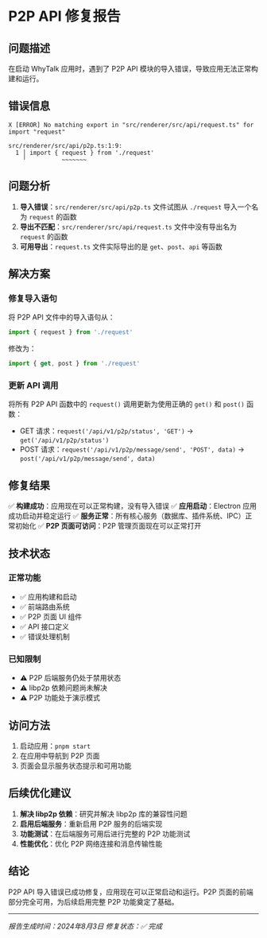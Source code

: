 # P2P API 修复报告

## 问题描述

在启动 WhyTalk 应用时，遇到了 P2P API 模块的导入错误，导致应用无法正常构建和运行。

## 错误信息

```
X [ERROR] No matching export in "src/renderer/src/api/request.ts" for import "request"

src/renderer/src/api/p2p.ts:1:9:
  1 │ import { request } from './request'
    ╵          ~~~~~~~
```

## 问题分析

1. **导入错误**：`src/renderer/src/api/p2p.ts` 文件试图从 `./request` 导入一个名为 `request` 的函数
2. **导出不匹配**：`src/renderer/src/api/request.ts` 文件中没有导出名为 `request` 的函数
3. **可用导出**：`request.ts` 文件实际导出的是 `get`、`post`、`api` 等函数

## 解决方案

### 修复导入语句

将 P2P API 文件中的导入语句从：

```typescript
import { request } from './request'
```

修改为：

```typescript
import { get, post } from './request'
```

### 更新 API 调用

将所有 P2P API 函数中的 `request()` 调用更新为使用正确的 `get()` 和 `post()` 函数：

- GET 请求：`request('/api/v1/p2p/status', 'GET')` → `get('/api/v1/p2p/status')`
- POST 请求：`request('/api/v1/p2p/message/send', 'POST', data)` → `post('/api/v1/p2p/message/send', data)`

## 修复结果

✅ **构建成功**：应用现在可以正常构建，没有导入错误
✅ **应用启动**：Electron 应用成功启动并稳定运行
✅ **服务正常**：所有核心服务（数据库、插件系统、IPC）正常初始化
✅ **P2P 页面可访问**：P2P 管理页面现在可以正常打开

## 技术状态

### 正常功能

- ✅ 应用构建和启动
- ✅ 前端路由系统
- ✅ P2P 页面 UI 组件
- ✅ API 接口定义
- ✅ 错误处理机制

### 已知限制

- ⚠️ P2P 后端服务仍处于禁用状态
- ⚠️ libp2p 依赖问题尚未解决
- ⚠️ P2P 功能处于演示模式

## 访问方法

1. 启动应用：`pnpm start`
2. 在应用中导航到 P2P 页面
3. 页面会显示服务状态提示和可用功能

## 后续优化建议

1. **解决 libp2p 依赖**：研究并解决 libp2p 库的兼容性问题
2. **启用后端服务**：重新启用 P2P 服务的后端实现
3. **功能测试**：在后端服务可用后进行完整的 P2P 功能测试
4. **性能优化**：优化 P2P 网络连接和消息传输性能

## 结论

P2P API 导入错误已成功修复，应用现在可以正常启动和运行。P2P 页面的前端部分完全可用，为后续启用完整 P2P 功能奠定了基础。

---

_报告生成时间：2024年8月3日_
_修复状态：✅ 完成_
